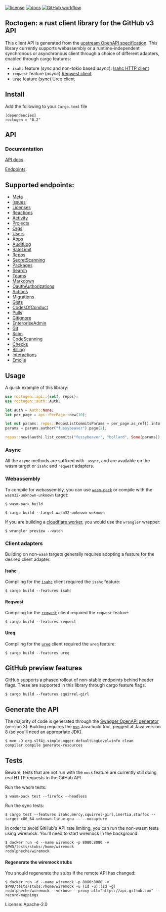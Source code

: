 [![license](https://img.shields.io/badge/License-Apache%202.0-blue.svg)](https://opensource.org/licenses/Apache-2.0)
[![docs](https://docs.rs/roctogen/badge.svg)](https://docs.rs/roctogen/)
[![GitHub workflow](https://github.com/github/docs/actions/workflows/default.yml/badge.svg)](https://github.com/fussybeaver/roctogen/actions/workflows/default.yml)

## Roctogen: a rust client library for the GitHub v3 API

This client API is generated from the [upstream OpenAPI
specification](https://github.com/github/rest-api-description/). This library currently supports
webassembly or a runtime-independent synchronous or asynchronous client through a choice of
different adapters, enabled through cargo features:

  - `isahc` feature (*sync* and non-tokio based *async*): [Isahc HTTP client](https://github.com/sagebind/isahc)
  - `reqwest` feature (*async*) [Reqwest client](https://github.com/seanmonstar/reqwest)
  - `ureq` feature (*sync*) [Ureq client](https://github.com/algesten/ureq)

## Install

Add the following to your `Cargo.toml` file

```nocompile
[dependencies]
roctogen = "0.2"
```

## API
### Documentation

[API docs](https://docs.rs/roctogen/latest).

[Endpoints](https://docs.rs/roctogen/latest/roctogen/endpoints/index.html).

Supported endpoints:
---

  - [Meta](https://docs.rs/roctogen/latest/roctogen/endpoints/meta/struct.Meta.html)
  - [Issues](https://docs.rs/roctogen/latest/roctogen/endpoints/issues/struct.Issues.html)
  - [Licenses](https://docs.rs/roctogen/latest/roctogen/endpoints/licenses/struct.Licenses.html)
  - [Reactions](https://docs.rs/roctogen/latest/roctogen/endpoints/reactions/struct.Reactions.html)
  - [Activity](https://docs.rs/roctogen/latest/roctogen/endpoints/activity/struct.Activity.html)
  - [Projects](https://docs.rs/roctogen/latest/roctogen/endpoints/projects/struct.Projects.html)
  - [Orgs](https://docs.rs/roctogen/latest/roctogen/endpoints/orgs/struct.Orgs.html)
  - [Users](https://docs.rs/roctogen/latest/roctogen/endpoints/users/struct.Users.html)
  - [Apps](https://docs.rs/roctogen/latest/roctogen/endpoints/apps/struct.Apps.html)
  - [AuditLog](https://docs.rs/roctogen/latest/roctogen/endpoints/audit_log/struct.AuditLog.html)
  - [RateLimit](https://docs.rs/roctogen/latest/roctogen/endpoints/rate_limit/struct.RateLimit.html)
  - [Repos](https://docs.rs/roctogen/latest/roctogen/endpoints/repos/struct.Repos.html)
  - [SecretScanning](https://docs.rs/roctogen/latest/roctogen/endpoints/secret_scanning/struct.SecretScanning.html)
  - [Packages](https://docs.rs/roctogen/latest/roctogen/endpoints/packages/struct.Packages.html)
  - [Search](https://docs.rs/roctogen/latest/roctogen/endpoints/search/struct.Search.html)
  - [Teams](https://docs.rs/roctogen/latest/roctogen/endpoints/teams/struct.Teams.html)
  - [Markdown](https://docs.rs/roctogen/latest/roctogen/endpoints/markdown/struct.Markdown.html)
  - [OauthAuthorizations](https://docs.rs/roctogen/latest/roctogen/endpoints/oauth_authorizations/struct.OauthAuthorizations.html)
  - [Actions](https://docs.rs/roctogen/latest/roctogen/endpoints/actions/struct.Actions.html)
  - [Migrations](https://docs.rs/roctogen/latest/roctogen/endpoints/migrations/struct.Migrations.html)
  - [Gists](https://docs.rs/roctogen/latest/roctogen/endpoints/gists/struct.Gists.html)
  - [CodesOfConduct](https://docs.rs/roctogen/latest/roctogen/endpoints/codes_of_conduct/struct.CodesOfConduct.html)
  - [Pulls](https://docs.rs/roctogen/latest/roctogen/endpoints/pulls/struct.Pulls.html)
  - [Gitignore](https://docs.rs/roctogen/latest/roctogen/endpoints/gitignore/struct.Gitignore.html)
  - [EnterpriseAdmin](https://docs.rs/roctogen/latest/roctogen/endpoints/enterprise_admin/struct.EnterpriseAdmin.html)
  - [Git](https://docs.rs/roctogen/latest/roctogen/endpoints/git/struct.Git.html)
  - [Scim](https://docs.rs/roctogen/latest/roctogen/endpoints/scim/struct.Scim.html)
  - [CodeScanning](https://docs.rs/roctogen/latest/roctogen/endpoints/code_scanning/struct.CodeScanning.html)
  - [Checks](https://docs.rs/roctogen/latest/roctogen/endpoints/checks/struct.Checks.html)
  - [Billing](https://docs.rs/roctogen/latest/roctogen/endpoints/billing/struct.Billing.html)
  - [Interactions](https://docs.rs/roctogen/latest/roctogen/endpoints/interactions/struct.Interactions.html)
  - [Emojis](https://docs.rs/roctogen/latest/roctogen/endpoints/emojis/struct.Emojis.html)

## Usage

A quick example of this library:

```rust
use roctogen::api::{self, repos};
use roctogen::auth::Auth;

let auth = Auth::None;
let per_page = api::PerPage::new(10);

let mut params: repos::ReposListCommitsParams = per_page.as_ref().into();
params = params.author("fussybeaver").page(2);

repos::new(&auth).list_commits("fussybeaver", "bollard", Some(params));
```

### Async

All the `async` methods are suffixed with `_async`, and are available on the wasm target or `isahc` and `reqwest` adapters.

### Webassembly

To compile for webassembly, you can use [`wasm-pack`](https://github.com/rustwasm/wasm-pack) or compile with the
`wasm32-unknown-unknown` target:

```nocompile
$ wasm-pack build
```

```nocompile
$ cargo build --target wasm32-unknown-unknown
```

If you are building a [cloudflare worker](https://workers.cloudflare.com/), you would use the
`wrangler` wrapper:

```nocompile
$ wrangler preview --watch
```

### Client adapters

Building on non-`wasm` targets generally requires adopting a feature for the desired
client adapter.

#### Isahc

Compiling for the [`isahc`](https://github.com/sagebind/isahc) client required the `isahc` feature:

```nocompile
$ cargo build --features isahc
```

#### Reqwest

Compiling for the [`reqwest`](https://github.com/seanmonstar/reqwest) client required the `reqwest` feature:

```nocompile
$ cargo build --features reqwest
```

#### Ureq

Compiling for the [`ureq`](https://github.com/algesten/ureq) client required the `ureq` feature:

```nocompile
$ cargo build --features ureq
```

## GitHub preview features

GitHub supports a phased rollout of non-stable endpoints behind header flags. These are
supported in this library through cargo feature flags.

```nocompile
$ cargo build --features squirrel-girl
```

## Generate the API

The majority of code is generated through the [Swagger OpenAPI
generator](https://github.com/swagger-api/swagger-codegen) (version 3).  Building requires the
[`mvn`](https://maven.apache.org/install.html) Java build tool, pegged at Java version 8 (so
you'll need an appropriate JDK).

```nocompile
$ mvn -D org.slf4j.simpleLogger.defaultLogLevel=info clean compiler:compile generate-resources
```

## Tests

Beware, tests that are not run with the `mock` feature are currently still doing real HTTP requests to the GitHub API.

Run the wasm tests:

```nocompile
$ wasm-pack test --firefox --headless
```

Run the sync tests:

```nocompile
$ cargo test --features isahc,mercy,squirrel-girl,inertia,starfox --target x86_64-unknown-linux-gnu -- --nocapture
```

In order to avoid GitHub's API rate limiting, you can run the non-wasm tests using wiremock.
You'll need to start wiremock in the background:

```nocompile
$ docker run -d --name wiremock -p 8080:8080 -v $PWD/tests/stubs:/home/wiremock
rodolpheche/wiremock
```

#### Regenerate the wiremock stubs

You should regenerate the stubs if the remote API has changed:

```nocompile
$ docker run -d --name wiremock -p 8080:8080 -v $PWD/tests/stubs:/home/wiremock -u (id -u):(id -g) rodolpheche/wiremock --verbose --proxy-all="https://api.github.com" --record-mappings
```


License: Apache-2.0

